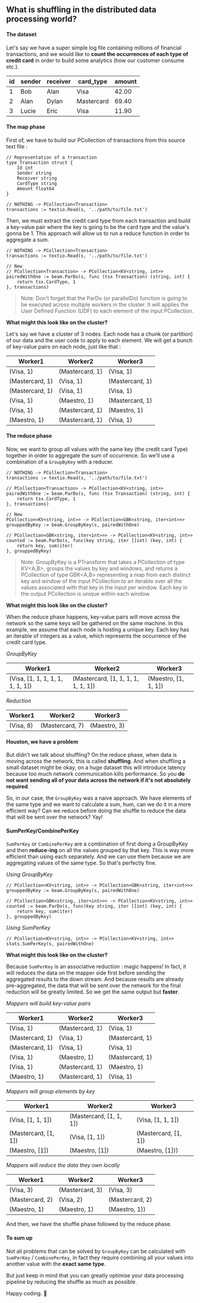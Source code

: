 ## What is shuffling in the distributed data processing world?

#### The dataset

Let's say we have a super simple log file containing millions of financial transactions, and we would like to **count the occurrences of each type of credit card** in order to build some analytics (how our customer consume etc.).

| id  | sender  |  receiver |  card_type | amount |
|---|---|---|---|---|
| 1  | Bob  |  Alan |  Visa |  42.00 |
| 2  |  Alan | Dylan  | Mastercard  |  69.40 |
| 3  | Lucie  | Eric  |  Visa |  11.90 |

#### The map phase

First of, we have to build our PCollection of transactions from this source text file :

```golang
// Representation of a transaction
type Transaction struct {
    Id int
    Sender string
    Receiver string
    CardType string
    Amount float64
}

// NOTHING -> PCollection<Transaction>
transactions := textio.Read(s, '../path/to/file.txt')
```

Then, we must extract the credit card type from each transaction and build a key-value pair where the key is going to be the card type and the value's gonna be 1. This approach will allow us to run a reduce function in order to aggregate a sum.

```golang
// NOTHING -> PCollection<Transaction>
transactions := textio.Read(s, '../path/to/file.txt')

// New
// PCollection<Transaction> -> PCollection<KV<string, int>>
pairedWithOne := beam.ParDo(s, func (tsx Transaction) (string, int) {
    return tsx.CardType, 1
}, transactions)
```

> Note: Don't forget that the ParDo (or parallelDo) function is going to be executed across multiple workers in the cluster. It will applies the User Defined Function (UDF) to each element of the input PCollection.

**What might this look like on the cluster?**

Let's say we have a cluster of 3 nodes. Each node has a chunk (or partition) of our data and the user code to apply to each element. We will get a bunch of key-value pairs on each node, just like that :

| Worker1  | Worker2  | Worker3  |
|---|---|---|
| (Visa, 1)  | (Mastercard, 1)  | (Visa, 1)  |
| (Mastercard, 1)  | (Visa, 1)  | (Mastercard, 1)  |
| (Mastercard, 1)  | (Visa, 1)  | (Visa, 1)  |
| (Visa, 1)  | (Maestro, 1)  | (Mastercard, 1)  |
| (Visa, 1)  | (Mastercard, 1)  |  (Maestro, 1)  |
| (Maestro, 1)  | (Mastercard, 1)  | (Visa, 1)  |

#### The reduce phase

Now, we want to group all values with the same key (the credit card Type) together in order to aggregate the sum of occurrence. So we'll use a combination of a `GroupByKey` with a reducer.

```golang
// NOTHING -> PCollection<Transaction>
transactions := textio.Read(s, '../path/to/file.txt')

// PCollection<Transaction> -> PCollection<KV<string, int>>
pairedWithOne := beam.ParDo(s, func (tsx Transaction) (string, int) {
    return tsx.CardType, 1
}, transactions)

// New
PCollection<KV<string, int>> -> PCollection<GBK<string, iter<int>>>
grouppedByKey := beam.GroupByKey(s, pairedWithOne)

// PCollection<GBK<string, iter<int>>> -> PCollection<KV<string, int>>
counted := beam.ParDo(s, func(key string, iter []int) (key, int) {
    return key, sum(iter)
}, grouppedByKey)
```

> Note: GroupByKey is a PTransform that takes a PCollection of type KV<A,B>, groups the values by key and windows, and returns a PCollection of type GBK<A,B> representing a map from each distinct key and window of the input PCollection to an iterable over all the values associated with that key in the input per window. Each key in the output PCollection is unique within each window.

**What might this look like on the cluster?**

When the reduce phase happens, key-value pairs will move across the network so the same keys will be gathered on the same machine. In this example, we assume that each node is hosting a unique key. Each key has an iterable of integers as a value, which represents the occurrence of the credit card type.

*GroupByKey*

| Worker1  | Worker2  | Worker3  |
|---|---|---|
| (Visa, [1, 1, 1, 1, 1, 1, 1, 1])  | (Mastercard, [1, 1, 1, 1, 1, 1, 1])  | (Maestro, [1, 1, 1])  |

*Reduction*

| Worker1  | Worker2  | Worker3  |
|---|---|---|
| (Visa, 8)  | (Mastercard, 7)  | (Maestro, 3)  |

#### Houston, we have a problem

But didn't we talk about shuffling? On the reduce phase, when data is moving across the network, this is called **shuffling**. And when shuffling a small dataset might be okay, on a huge dataset this will introduce latency because too much network communication kills performance. So you **do not want sending all of your data across the network if it's not absolutely required**.

So, in our case, the `GroupByKey` was a naive approach. We have elements of the same type and we want to calculate a sum, hum, can we do it in a more efficient way? Can we reduce before doing the shuffle to reduce the data that will be sent over the network? Yay!

#### SumPerKey/CombinePerKey

`SumPerKey` or `CombinePerKey` are a combination of first doing a GroupByKey and then **reduce-ing** on all the values grouped by that key. This is way more efficient than using each separately. And we can use them because we are aggregating values of the same type. So that's perfectly fine.

*Using GroupByKey*

```golang
// PCollection<KV<string, int>> -> PCollection<GBK<string, iter<int>>>
grouppedByKey := beam.GroupByKey(s, pairedWithOne)

// PCollection<GBK<string, iter<int>>> -> PCollection<KV<string, int>>
counted := beam.ParDo(s, func(key string, iter []int) (key, int) {
    return key, sum(iter)
}, grouppedByKey)
```

*Using SumPerKey*

```golang
// PCollection<KV<string, int>> -> PCollection<KV<string, int>>
stats.SumPerKey(s, pairedWithOne)
```

**What might this look like on the cluster?**

Because `SumPerKey` is an associative reduction : magic happens! In fact, it will reduces the data on the mapper side first before sending the aggregated results to the down stream. And because results are already pre-aggregated, the data that will be sent over the network for the final reduction will be greatly limited. So we get the same output but **faster**.

*Mappers will build key-value pairs*

| Worker1  | Worker2  | Worker3  |
|---|---|---|
| (Visa, 1)  | (Mastercard, 1)  | (Visa, 1)  |
| (Mastercard, 1)  | (Visa, 1)  | (Mastercard, 1)  |
| (Mastercard, 1)  | (Visa, 1)  | (Visa, 1)  |
| (Visa, 1)  | (Maestro, 1)  | (Mastercard, 1)  |
| (Visa, 1)  | (Mastercard, 1)  |  (Maestro, 1)  |
| (Maestro, 1)  | (Mastercard, 1)  | (Visa, 1)  |

*Mappers will group elements by key*

| Worker1  | Worker2  | Worker3  |
|---|---|---|
| (Visa, [1, 1, 1])  | (Mastercard, [1, 1, 1])  | (Visa, [1, 1, 1])  |
| (Mastercard, [1, 1])  | (Visa, [1, 1])  | (Mastercard, [1, 1])  |
| (Maestro, [1])  | (Maestro, [1])  | (Maestro, [1]))  |

*Mappers will reduce the data they own locally*

| Worker1  | Worker2  | Worker3  |
|---|---|---|
| (Visa, 3)  | (Mastercard, 3)  | (Visa, 3)  |
| (Mastercard, 2)  | (Visa, 2)  | (Mastercard, 2)  |
| (Maestro, 1)  | (Maestro, 1)  | (Maestro, 1))  |

And then, we have the shuffle phase followed by the reduce phase.

#### To sum up

Not all problems that can be solved by `GroupByKey` can be calculated with `SumPerKey` / `CombinePerKey`, in fact they require combining all your values into another value with the **exact same type**.

But just keep in mind that you can greatly optimise your data processing pipeline by reducing the shuffle as much as possible.

Happy coding. :poop:

